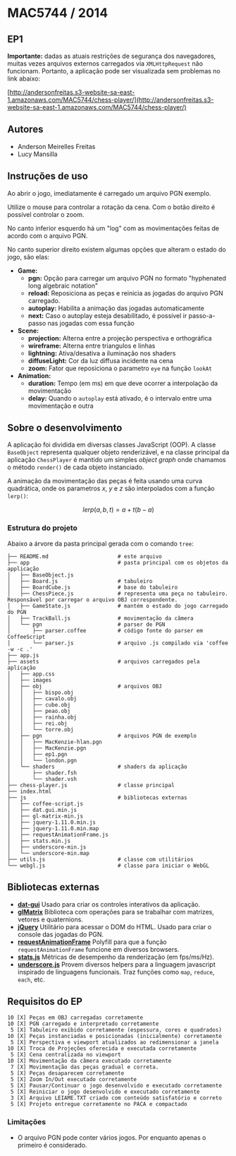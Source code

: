 # MAC5744 / 2014
## EP1

**Importante:** dadas as atuais restrições de segurança dos navegadores, muitas vezes arquivos externos carregados via `XMLHttpRequest` não funcionam. Portanto, a aplicação pode ser visualizada sem problemas no link abaixo:

[http://andersonfreitas.s3-website-sa-east-1.amazonaws.com/MAC5744/chess-player/](http://andersonfreitas.s3-website-sa-east-1.amazonaws.com/MAC5744/chess-player/)

## Autores

 - Anderson Meirelles Freitas
 - Lucy Mansilla

## Instruções de uso

Ao abrir o jogo, imediatamente é carregado um arquivo PGN exemplo.

Utilize o mouse para controlar a rotação da cena. Com o botão direito é possível controlar o zoom.

No canto inferior esquerdo há um "log" com as movimentações feitas de acordo com o arquivo PGN.

No canto superior direito existem algumas opções que alteram o estado do jogo, são elas:

- **Game:**
    - **pgn:** Opção para carregar um arquivo PGN no formato "hyphenated long algebraic notation"
    - **reload:** Reposiciona as peças e reinicia as jogadas do arquivo PGN carregado.
    - **autoplay:** Habilita a animação das jogadas automaticamente
    - **next:** Caso o autoplay esteja desabilitado, é possível ir passo-a-passo nas jogadas com essa função
- **Scene:**
    - **projection:** Alterna entre a projeção perspectiva e orthográfica
    - **wireframe:** Alterna entre triangulos e linhas
    - **lightning:** Ativa/desativa a iluminação nos shaders
    - **diffuseLight:** Cor da luz diffusa incidente na cena
    - **zoom:** Fator que reposiciona o parametro `eye` na função `lookAt`
- **Animation:**
    - **duration:** Tempo (em ms) em que deve ocorrer a interpolação da movimentação
    - **delay:** Quando o `autoplay` está ativado, é o intervalo entre uma movimentação e outra

## Sobre o desenvolvimento

A aplicação foi dividida em diversas classes JavaScript (OOP). A classe `BaseObject` representa qualquer objeto renderizável, e na classe principal da aplicação `ChessPlayer` é mantido um simples *object graph* onde chamamos o método `render()` de cada objeto instanciado.

A animação da movimentação das peças é feita usando uma curva quadrática, onde os parametros $x$, $y$ e $z$ são interpolados com a função `lerp()`:

$$lerp(a, b, t) = a + t(b - a)$$

### Estrutura do projeto

Abaixo a árvore da pasta principal gerada com o comando `tree`:

    ├── README.md                      # este arquivo
    ├── app                            # pasta principal com os objetos da applicação
    │   ├── BaseObject.js
    │   ├── Board.js                   # tabuleiro
    │   ├── BoardCube.js               # base do tabuleiro
    │   ├── ChessPiece.js              # representa uma peça no tabuleiro. Responsável por carregar o arquivo OBJ correspondente.
    │   ├── GameState.js               # mantém o estado do jogo carregado do PGN
    │   ├── TrackBall.js               # movimentação da câmera
    │   └── pgn                        # parser de PGN
    │       ├── parser.coffee          # código fonte do parser em CoffeeScript
    │       └── parser.js              # arquivo .js compilado via 'coffee -w -c .'
    ├── app.js
    ├── assets                         # arquivos carregados pela aplicação
    │   ├── app.css
    │   ├── images
    │   ├── obj                        # arquivos OBJ
    │   │   ├── bispo.obj
    │   │   ├── cavalo.obj
    │   │   ├── cube.obj
    │   │   ├── peao.obj
    │   │   ├── rainha.obj
    │   │   ├── rei.obj
    │   │   └── torre.obj
    │   ├── pgn                        # arquivos PGN de exemplo
    │   │   ├── MacKenzie-hlan.pgn
    │   │   ├── MacKenzie.pgn
    │   │   ├── ep1.pgn
    │   │   └── london.pgn
    │   └── shaders                    # shaders da aplicação
    │       ├── shader.fsh
    │       └── shader.vsh
    ├── chess-player.js                # classe principal
    ├── index.html
    ├── js                             # bibliotecas externas
    │   ├── coffee-script.js
    │   ├── dat.gui.min.js
    │   ├── gl-matrix-min.js
    │   ├── jquery-1.11.0.min.js
    │   ├── jquery-1.11.0.min.map
    │   ├── requestAnimationFrame.js
    │   ├── stats.min.js
    │   ├── underscore-min.js
    │   └── underscore-min.map
    ├── utils.js                       # classe com utilitários
    └── webgl.js                       # classe para iniciar o WebGL


## Bibliotecas externas

 - **[dat-gui](http://code.google.com/p/dat-gui/)**
Usado para criar os controles interativos da aplicação.
 - **[glMatrix](http://glmatrix.net)**
Biblioteca com operações para se trabalhar com matrizes, vetores e quaternions.
 - **[jQuery](http://jquery.com)**
Utilitário para acessar o DOM do HTML. Usado para criar o console das jogadas do PGN.
 - **[requestAnimationFrame](http://paulirish.com/2011/requestanimationframe-for-smart-animating/)**
Polyfill para que a função `requestAnimationFrame` funcione em diversos browsers.
 - **[stats.js](https://github.com/mrdoob/stats.js)**
Métricas de desempenho da renderização (em fps/ms/Hz).
 - **[underscore.js](http://underscorejs.org)**
Provem diversos helpers para a linguagem javascript inspirado de linguagens funcionais. Traz funções como `map`, `reduce`, `each`, etc.

## Requisitos do EP

    10 [X] Peças em OBJ carregadas corretamente
    10 [X] PGN carregado e interpretado corretamente
     5 [X] Tabuleiro exibido corretamente (espessura, cores e quadrados)
    10 [X] Peças instanciadas e posicionadas (inicialmente) corretamente
     5 [X] Perspectiva e viewport atualizados ao redimensionar a janela
    10 [X] Troca de Projeções oferecida e executada corretamente
     5 [X] Cena centralizada no viewport
    10 [X] Movimentação da câmera executado corretamente
     7 [X] Movimentação das peças gradual e correta.
     5 [X] Peças desaparecem corretamente
     5 [X] Zoom In/Out executado corretamente
     5 [X] Pausar/Continuar o jogo desenvolvido e executado corretamente
     5 [X] Reiniciar o jogo desenvolvido e executado corretamente
     3 [X] Arquivo LEIAME.TXT criado com conteúdo satisfatório e correto
     5 [X] Projeto entregue corretamente no PACA e compactado

### Limitações

 - O arquivo PGN pode conter vários jogos. Por enquanto apenas o primeiro é considerado.
